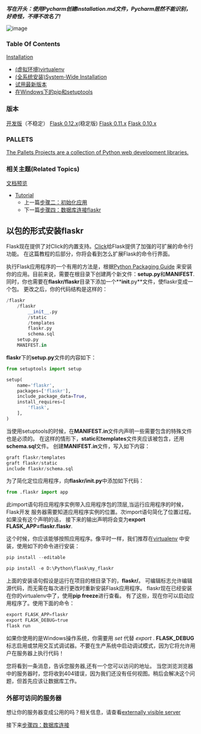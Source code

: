 **_写在开头：使用Pycharm创建installation.md文件，Pycharm居然不能识别，好奇怪，不得不改名了!_**

![image](D:\Python\flask\jianshu\flask.png)
### Table Of Contents
[Installation](http://flask.pocoo.org/docs/0.12/installation/#)
- [(虚拟环境)virtualenv](http://flask.pocoo.org/docs/0.12/installation/#virtualenv)
- [(全系统安装)System-Wide Installation](http://flask.pocoo.org/docs/0.12/installation/#system-wide-installation)
- [试用最新版本](http://flask.pocoo.org/docs/0.12/installation/#living-on-the-edge)
- [在Windows下的pip和setuptools](http://flask.pocoo.org/docs/0.12/installation/#pip-and-setuptools-on-windows)

### 版本
[开发版](http://flask.pocoo.org/docs/dev/installation/)（不稳定）
[Flask 0.12.x](http://flask.pocoo.org/docs/0.12/installation/)(稳定版)
[Flask 0.11.x](http://flask.pocoo.org/docs/0.11/installation/)
[Flask 0.10.x](http://flask.pocoo.org/docs/0.10/installation/)

### PALLETS
[The Pallets Projects are a collection of Python web development libraries.](http://www.palletsproject.com/)

### 相关主题(Related Topics)
[文档预览](http://flask.pocoo.org/docs/0.12/)
- [Tutorial](http://flask.pocoo.org/docs/0.12/tutorial/)
  - 上一篇[步骤二：初始化应用](http://flask.pocoo.org/docs/0.12/tutorial/setup/)
  - 下一篇[步骤四：数据库连接flaskr](http://flask.pocoo.org/docs/0.12/tutorial/dbcon/)
  

## 以包的形式安装flaskr
Flask现在提供了对Click的内置支持。[Click](http://click.pocoo.org/)给Flask提供了加强的可扩展的命令行功能。
在这篇教程的后部分，你将会看到怎么扩展Flask的命令行界面。

执行Flask应用程序的一个有用的方法是，根据[Python Packaging Guide](https://packaging.python.org/)
来安装你的应用。目前来说，需要在根目录下创建两个新文件：**setup.py**和**MANIFEST**.
同时，你也需要在**flaskr/flaskr**目录下添加一个**__init__.py**文件，使flaskr变成一个包。
更改之后，你的代码结构是这样的：
```python
/flaskr
    /flaskr
        __init__.py
        /static
        /templates
        flaskr.py
        schema.sql
    setup.py
    MANIFEST.in
```
**flaskr**下的**setup.py**文件的内容如下：
```python
from setuptools import setup

setup(
    name='flaskr',
    packages=['flaskr'],
    include_package_data=True,
    install_requires=[
        'flask',
    ],
)
```
当使用setuptools的时候，在**MANIFEST.in**文件内声明一些需要包含的特殊文件也是必须的。
在这样的情形下，**static**和**templates**文件夹应该被包含，还用**schema.sql**文件。
创建**MANIFEST.in**文件，写入如下内容：
```python
graft flaskr/templates
graft flaskr/static
include flaskr/schema.sql
```
为了简化定位应用程序，向**flaskr/__init__.py**中添加如下代码：
```python
from .flaskr import app
```

此import语句将应用程序实例带入应用程序包的顶层,当运行应用程序的时候，Flask开发
服务器需要知道应用程序实例的位置。次import语句简化了位置过程。如果没有这个声明的话，
接下来的输出声明将会变为**export FLASK_APP=flaskr.flaskr**.

这个时候，你应该能够按照应用程序。像平时一样，我们推荐在[virtualenv](https://virtualenv.pypa.io/)
中安装，使用如下的命令进行安装：
```python
pip install --editable

pip install -e D:\Python\flask\my_flaskr
```
上面的安装语句假设是运行在项目的根目录下的，**flaskr/**。
可编辑标志允许编辑源代码，而无需在每次进行更改时重新安装Flask应用程序。
flaskr现在已经安装在你的virtualenv中了，使用**pip freeze**进行查看。
有了这些，现在你可以启动应用程序了。使用下面的命令：
```python
export FLASK_APP=flaskr
export FLASK_DEBUG=true
flask run
```
如果你使用的是Windows操作系统，你需要用 _set_ 代替 _export_ .
**FLASK_DEBUG**标志启用或禁用交互式调试器。不要在生产系统中启动调试模式，因为它将允许用户在服务器上执行代码！

您将看到一条消息，告诉您服务器,还有一个您可以访问的地址。
当您浏览浏览器中的服务器时，您将收到404错误，因为我们还没有任何视图。稍后会解决这个问题，但首先应该让数据库工作。

### 外部可访问的服务器
想让你的服务器变成公用的吗？相关信息，请查看[externally visible server](http://flask.pocoo.org/docs/0.12/quickstart/#public-server)

接下来[步骤四：数据库连接](http://flask.pocoo.org/docs/0.12/tutorial/dbcon/#tutorial-dbcon)